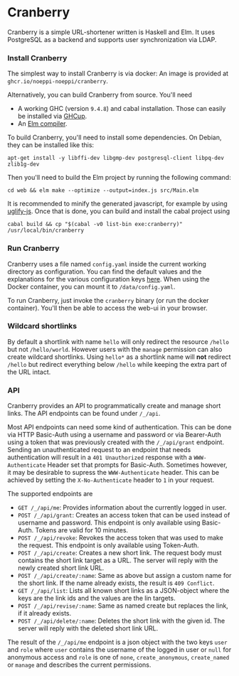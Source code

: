 # Cranberry

Cranberry is a simple URL-shortener written is Haskell and Elm. It uses PostgreSQL as a backend and supports user synchronization via LDAP.

### Install Cranberry

The simplest way to install Cranberry is via docker: An image is provided at `ghcr.io/noeppi-noeppi/cranberry`.

Alternatively, you can build Cranberry from source. You'll need

- A working GHC (version `9.4.8`) and cabal installation. Those can easily be installed via [GHCup](https://www.haskell.org/ghcup/).
- An [Elm compiler](https://github.com/elm/compiler).

To build Cranberry, you'll need to install some dependencies. On Debian, they can be installed like this:
```shell
apt-get install -y libffi-dev libgmp-dev postgresql-client libpq-dev zlib1g-dev
```
Then you'll need to build the Elm project by running the following command:
```shell
cd web && elm make --optimize --output=index.js src/Main.elm
```
It is recommended to minify the generated javascript, for example by using [uglify-js](https://www.npmjs.com/package/uglify-js).
Once that is done, you can build and install the cabal project using
```shell
cabal build && cp "$(cabal -v0 list-bin exe:cranberry)" /usr/local/bin/cranberry
```

### Run Cranberry

Cranberry uses a file named `config.yaml` inside the current working directory as configuration. You can find the default values and the explanations for the various configuration keys [here](./config.yaml). When using the Docker container, you can mount it to `/data/config.yaml`.

To run Cranberry, just invoke the `cranberry` binary (or run the docker container). You'll then be able to access the web-ui in your browser.

### Wildcard shortlinks

By default a shortlink with name `hello` will only redirect the resource `/hello` but not `/hello/world`. However users with the `manage` permission can also create wildcard shortlinks. Using `hello*` as a shortlink name will **not** redirect `/hello` but redirect everything below `/hello` while keeping the extra part of the URL intact.

### API

Cranberry provides an API to programmatically create and manage short links. The API endpoints can be found under `/_/api`.

Most API endpoints can need some kind of authentication. This can be done via HTTP Basic-Auth using a username and password or via Bearer-Auth using a token that was previously created with the `/_/api/grant` endpoint. Sending an unauthenticated request to an endpoint that needs authentication will result in a `401 Unauthorized` response with a `WWW-Authenticate` Header set that prompts for Basic-Auth. Sometimes however, it may be desirable to supress the `WWW-Authenticate` header. This can be achieved by setting the `X-No-Authenticate` header to `1` in your request.

The supported endpoints are
- `GET /_/api/me`: Provides information about the currently logged in user.
- `POST /_/api/grant`: Creates an access token that can be used instead of username and password. This endpoint is only available using Basic-Auth. Tokens are valid for 10 minutes.
- `POST /_/api/revoke`: Revokes the access token that was used to make the request. This endpoint is only available using Token-Auth.
- `POST /_/api/create`: Creates a new short link. The request body must contains the short link target as a URL. The server will reply with the newly created short link URL.
- `POST /_/api/create/:name`: Same as above but assign a custom name for the short link. If the name already exists, the result is `409 Conflict`.
- `GET /_/api/list`: Lists all known short links as a JSON-object where the keys are the link ids and the values are the lin targets.
- `POST /_/api/revise/:name`: Same as named create but replaces the link, if it already exists.
- `POST /_/api/delete/:name`: Deletes the short link with the given id. The server will reply with the deleted short link URL.

The result of the `/_/api/me` endpoint is a json object with the two keys `user` and `role` where `user` contains the username of the logged in user or `null` for anonymous access and `role` is one of `none`, `create_anonymous`, `create_named` or `manage` and describes the current permissions.
